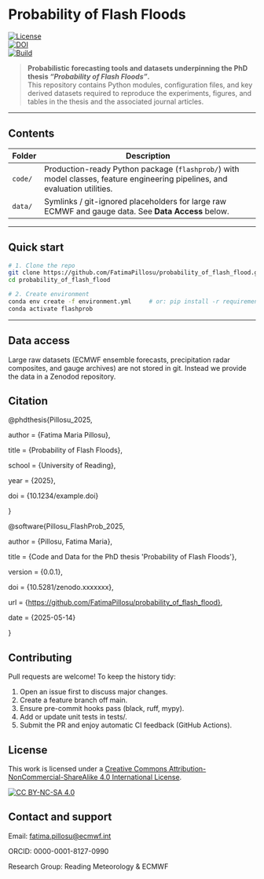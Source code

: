 # Probability of Flash Floods

[![License](https://img.shields.io/badge/license-CC--BY--NC--SA--4.0-lightgrey.svg)](LICENSE)  
[![DOI](https://zenodo.org/badge/DOI/10.5281/zenodo.xxxxxxx.svg)](https://doi.org/10.5281/zenodo.xxxxxxx)  
[![Build](https://github.com/FatimaPillosu/probability_of_flash_flood/actions/workflows/ci.yml/badge.svg)](https://github.com/FatimaPillosu/probability_of_flash_flood/actions/workflows/ci.yml)

> **Probabilistic forecasting tools and datasets underpinning the PhD thesis _“Probability of Flash Floods”_.**  
> This repository contains Python modules, configuration files, and key derived datasets required to reproduce the experiments, figures, and tables in the thesis and the associated journal articles.

---

## Contents

| Folder | Description |
| ------ | ----------- |
| `code/` | Production-ready Python package (`flashprob/`) with model classes, feature engineering pipelines, and evaluation utilities. |
| `data/` | Symlinks / git-ignored placeholders for large raw ECMWF and gauge data. See **Data Access** below. |

---

## Quick start

```bash
# 1. Clone the repo
git clone https://github.com/FatimaPillosu/probability_of_flash_flood.git
cd probability_of_flash_flood

# 2. Create environment
conda env create -f environment.yml     # or: pip install -r requirements.txt
conda activate flashprob
```
---

## Data access
Large raw datasets (ECMWF ensemble forecasts, precipitation radar composites, and gauge archives) are not stored in git. Instead we provide the data in a Zenodod repository.


## Citation
@phdthesis{Pillosu_2025,
  
  author = {Fatima Maria Pillosu},
  
  title  = {Probability of Flash Floods},
  
  school = {University of Reading},
  
  year   = {2025},
  
  doi    = {10.1234/example.doi}

}

@software{Pillosu_FlashProb_2025,
  
  author  = {Pillosu, Fatima Maria},
  
  title   = {Code and Data for the PhD thesis 'Probability of Flash Floods'},
  
  version = {0.0.1},
  
  doi     = {10.5281/zenodo.xxxxxxx},
  
  url     = {https://github.com/FatimaPillosu/probability_of_flash_flood},
  
  date    = {2025-05-14}

}


## Contributing
Pull requests are welcome! To keep the history tidy:
1. Open an issue first to discuss major changes.
2. Create a feature branch off main.
3. Ensure pre-commit hooks pass (black, ruff, mypy).
4. Add or update unit tests in tests/.
5. Submit the PR and enjoy automatic CI feedback (GitHub Actions).


## License
This work is licensed under a
[Creative Commons Attribution-NonCommercial-ShareAlike 4.0 International License][cc-by-nc-sa].

[![CC BY-NC-SA 4.0][cc-by-nc-sa-image]][cc-by-nc-sa]

[cc-by-nc-sa]: http://creativecommons.org/licenses/by-nc-sa/4.0/
[cc-by-nc-sa-image]: https://licensebuttons.net/l/by-nc-sa/4.0/88x31.png
[cc-by-nc-sa-shield]: https://img.shields.io/badge/License-CC%20BY--NC--SA%204.0-lightgrey.svg


## Contact and support
Email: fatima.pillosu@ecmwf.int

ORCID: 0000-0001-8127-0990

Research Group: Reading Meteorology & ECMWF